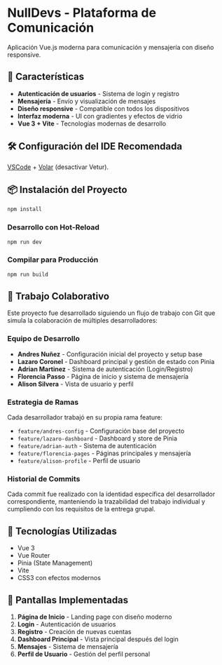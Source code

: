 # NullDevs - Plataforma de Comunicación

Aplicación Vue.js moderna para comunicación y mensajería con diseño responsive.

## 🚀 Características

- **Autenticación de usuarios** - Sistema de login y registro
- **Mensajería** - Envío y visualización de mensajes
- **Diseño responsive** - Compatible con todos los dispositivos
- **Interfaz moderna** - UI con gradientes y efectos de vidrio
- **Vue 3 + Vite** - Tecnologías modernas de desarrollo

## 🛠️ Configuración del IDE Recomendada

[VSCode](https://code.visualstudio.com/) + [Volar](https://marketplace.visualstudio.com/items?itemName=Vue.volar) (desactivar Vetur).

## 📦 Instalación del Proyecto

```sh
npm install
```

### Desarrollo con Hot-Reload

```sh
npm run dev
```

### Compilar para Producción

```sh
npm run build
```

## 👥 Trabajo Colaborativo

Este proyecto fue desarrollado siguiendo un flujo de trabajo con Git que simula la colaboración de múltiples desarrolladores:

### Equipo de Desarrollo

- **Andres Nuñez** - Configuración inicial del proyecto y setup base
- **Lazaro Coronel** - Dashboard principal y gestión de estado con Pinia
- **Adrian Martinez** - Sistema de autenticación (Login/Registro)
- **Florencia Passo** - Página de inicio y sistema de mensajería
- **Alison Silvera** - Vista de usuario y perfil

### Estrategia de Ramas

Cada desarrollador trabajó en su propia rama feature:

- `feature/andres-config` - Configuración base del proyecto
- `feature/lazaro-dashboard` - Dashboard y store de Pinia
- `feature/adrian-auth` - Sistema de autenticación
- `feature/florencia-pages` - Páginas principales y mensajería
- `feature/alison-profile` - Perfil de usuario

### Historial de Commits

Cada commit fue realizado con la identidad específica del desarrollador correspondiente, manteniendo la trazabilidad del trabajo individual y cumpliendo con los requisitos de la entrega grupal.

## 🎨 Tecnologías Utilizadas

- Vue 3
- Vue Router
- Pinia (State Management)
- Vite
- CSS3 con efectos modernos

## 📱 Pantallas Implementadas

1. **Página de Inicio** - Landing page con diseño moderno
2. **Login** - Autenticación de usuarios
3. **Registro** - Creación de nuevas cuentas
4. **Dashboard Principal** - Vista principal después del login
5. **Mensajes** - Sistema de mensajería
6. **Perfil de Usuario** - Gestión del perfil personal
